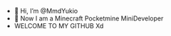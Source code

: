 - 👋 Hi, I’m @MmdYukio
- 💞️ Now I am a Minecraft Pocketmine MiniDeveloper
- WELCOME TO MY GITHUB Xd

<!---
MmdYukio/MmdYukio is a ✨ special ✨ repository because its `README.md` (this file) appears on your GitHub profile.
You can click the Preview link to take a look at your changes.
--->
